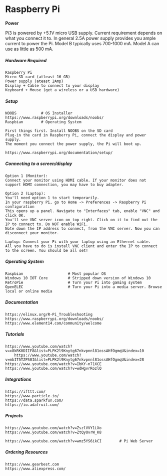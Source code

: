 # Raspberry Pi

**Power**

Pi3 is powered by +5.1V micro USB supply. Current requirement depends on what you connect it to. In general 2.5A power supply provides you ample current to power the Pi. Model B typically uses 700-1000 mA. Model A can use as little as 500 mA.

##### Hardware Required

```
Raspberry Pi
Micro SD card (atleast 16 GB)
Power supply (ateast 2Amp)
Display + Cable to connect to your display
Keyboard + Mouse (get a wireless or a USB hardware)
```

##### Setup

```
NOOBS           # OS Installer https://www.raspberrypi.org/downloads/noobs/
Raspbian        # Operating System

First things first. Install NOOBS on the SD card
Plug-in the card in Raspberry Pi, connect the display and power supply.
The moment you connect the power supply, the Pi will boot up.

https://www.raspberrypi.org/documentation/setup/
```

##### Connecting to a screen/display

```
Option 1 (Monitor):
Connect your monitor using HDMI cable. If your monitor does not support HDMI connection, you may have to buy adapter.

Option 2 (Laptop):
You'll need option 1 to start temporarily.
In your raspberry Pi, go to Home -> Preferences -> Raspberry Pi configuration
This opens up a panel. Navigate to "Interfaces" tab, enable "VNC" and click OK.
You'll see VNC server icon on top right. Click on it to find out the IP to connect to. Do NOT enable WiFi.
Note down the IP address to connect, from the VNC server. Now you can disconnect your monitor.

Laptop: Connect your Pi with your laptop using an Ethernet cable.
All you have to do is install VNC client and enter the IP to connect to the screen. You should be all set!
```

##### Operating System

```
Raspbian                    # Most popular OS
Windows 10 IOT Core         # Stripped down version of Windows 10
RetroPie                    # Turn your Pi into gaming system
OpenELEC                    # Turn your Pi into a media server. Browse local or online media
```

##### Documentation

```
https://elinux.org/R-Pi_Troubleshooting
https://www.raspberrypi.org/downloads/noobs/
https://www.element14.com/community/welcome
```

##### Tutorials

```
https://www.youtube.com/watch?v=x8kRK0DIIF8&list=PLPK2l9Knytg67nkvpnnl81ossAHfOgmqU&index=10
    https://www.youtube.com/watch?v=mbIT5TZPS0I&list=PLPK2l9Knytg67nkvpnnl81ossAHfOgmqU&index=28
https://www.youtube.com/watch?v=IbKY-n71XCE
https://www.youtube.com/watch?v=wdHgvrRozlQ
```

##### Integrations

```
https://ifttt.com/
https://www.particle.io/
https://data.sparkfun.com/
https://io.adafruit.com/
```

##### Projects

```
https://www.youtube.com/watch?v=ZszlVVY1LXo
https://www.youtube.com/watch?v=ZtQyOvrW_K8

https://www.youtube.com/watch?v=wmz5YS6ikCI        # Pi Web Server

```

##### Ordering Resources

```
https://www.gearbest.com
https://www.aliexpress.com/
```

##### 



